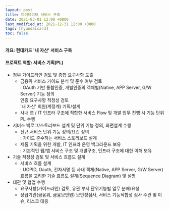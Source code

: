 ```yaml
---
layout: post
title: 마이데이터 서비스 구축
date: 2021-03-01 12:00 +0800
last_modified_at: 2021-12-31 12:00 +0800
tags: [hyundaicard]
toc: false
---
```

#### 개요: 현대카드 '내 자산' 서비스 구축
#### 프로젝트 역할: 서비스 기획(PL)

- 정부 가이드라인 검토 및 종합 요구사항 도출
    + 금융위 서비스 가이드 분석 및 준수 여부 검토<br>: OAuth 기반 통합인증, 개별인증의 객체별(Native, APP Server, G/W Server) 기능 정의<br>인증 요구사항 적정성 검토<br>'내 자산' 회원(계정계) 기획/설계
    + 사내 앱 / IT 인프라 구조에 적합한 서비스 Flow 및 개발 업무 진행 시 기능 단위 PL 수행
- 서비스 백로그/스토리보드 설계 및 단위 기능 정의, 화면설계 수행
    + 신규 서비스 단위 기능 정의/요건 정의<br>: 가이드 준수하는 서비스 스토리보드 설계<br>
    + 제품 기획을 위한 개발, IT 인프라 운영 백그라운드 보유<br>: 기본적인 웹/앱 서비스 구조 및 개발구조, 인프라 구조에 대한 이해 보유
- 기술 적정성 검토 및 서비스 흐름도 설계
    + 서비스 흐름 설계<br>: UCPID, Oauth, 전자서명 등 사내 객체(Native, APP Server, G/W Server) 흐름을 고려한 기술 흐름도 설계(Sequence Diagram) 및 설명
- 대관 및 협업 수행
    + 요구사항(가이드라인) 검토, 유관 부서 단위기능별 업무 분배/요청
    + 상급기관(금융위, 금융보안원) 보안성심사, 서비스 기능적합성 심사 주관 및 이슈, 리스크 대응